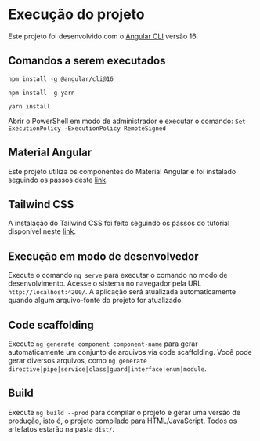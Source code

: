 # Execução do projeto

Este projeto foi desenvolvido com o [Angular CLI](https://github.com/angular/angular-cli) versão 16.

## Comandos a serem executados

`npm install -g @angular/cli@16`

`npm install -g yarn`

`yarn install`

Abrir o PowerShell em modo de administrador e executar o comando:
`Set-ExecutionPolicy -ExecutionPolicy RemoteSigned`

## Material Angular

Este projeto utiliza os componentes do Material Angular e foi instalado seguindo os passos deste [link](https://material.angular.io/guide/getting-started).

## Tailwind CSS

A instalação do Tailwind CSS foi feito seguindo os passos do tutorial disponível neste [link](https://tailwindcss.com/docs/guides/angular).


## Execução em modo de desenvolvedor

Execute o comando `ng serve` para executar o comando no modo de desenvolvimento. Acesse o sistema no navegador pela URL `http://localhost:4200/`. A aplicação será atualizada automaticamente quando algum arquivo-fonte do projeto for atualizado.

## Code scaffolding

Execute `ng generate component component-name` para gerar automaticamente um conjunto de arquivos via code scaffolding. Você pode gerar diversos arquivos, como `ng generate directive|pipe|service|class|guard|interface|enum|module`.

## Build

Execute `ng build --prod` para compilar o projeto e gerar uma versão de produção, isto é, o projeto compilado para HTML/JavaScript. Todos os artefatos estarão na pasta `dist/`.

